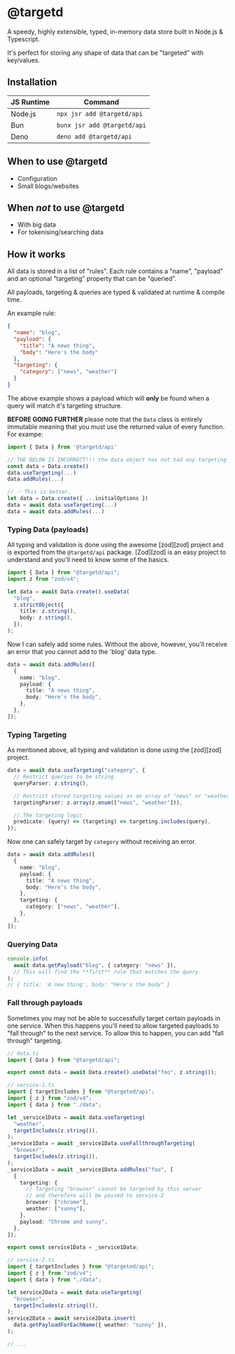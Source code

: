 # @targetd

A speedy, highly extensible, typed, in-memory data store built in Node.js &
Typescript.

It's perfect for storing any shape of data that can be "targeted" with
key/values.

## Installation

| JS Runtime | Command                     |
| ---------- | --------------------------- |
| Node.js    | `npx jsr add @targetd/api`  |
| Bun        | `bunx jsr add @targetd/api` |
| Deno       | `deno add @targetd/api`     |

## When to use @targetd

- Configuration
- Small blogs/websites

## When _not_ to use @targetd

- With big data
- For tokenising/searching data

## How it works

All data is stored in a list of "rules". Each rule contains a "name", "payload"
and an optional "targeting" property that can be "queried".

All payloads, targeting & queries are typed & validated at runtime & compile
time.

An example rule:

```json
{
  "name": "blog",
  "payload": {
    "title": "A news thing",
    "body": "Here's the body"
  },
  "targeting": {
    "category": ["news", "weather"]
  }
}
```

The above example shows a payload which will **only** be found when a query will
match it's targeting structure.

**BEFORE GOING FURTHER** please note that the `Data` class is entirely immutable
meaning that you must use the returned value of every function. For exampe:

```typescript
import { Data } from '@targetd/api'

// THE BELOW IS INCORRECT!!! the data object has not had any targeting or rules added
const data = Data.create()
data.useTargeting(...)
data.addRules(...)

// ✅ This is better.
let data = Data.create({ ...initialOptions })
data = await data.useTargeting(...)
data = await data.addRules(...)
```

### Typing Data (payloads)

All typing and validation is done using the awesome [zod][zod] project and is
exported from the `@targetd/api` package. [Zod][zod] is an easy project to
understand and you'll need to know some of the basics.

```typescript
import { Data } from "@targetd/api";
import z from "zod/v4";

let data = await Data.create().useData(
  "blog",
  z.strictObject({
    title: z.string(),
    body: z.string(),
  }),
);
```

Now I can safely add some rules. Without the above, however, you'll receive an
error that you cannot add to the 'blog' data type.

```typescript
data = await data.addRules([
  {
    name: "blog",
    payload: {
      title: "A news thing",
      body: "Here's the body",
    },
  },
]);
```

### Typing Targeting

As mentioned above, all typing and validation is done using the [zod][zod]
project.

```typescript
data = await data.useTargeting("category", {
  // Restrict queries to be string
  queryParser: z.string(),

  // Restrict stored targeting values as an array of "news" or "weather"
  targetingParser: z.array(z.enum(["news", "weather"])),

  // The targeting logic
  predicate: (query) => (targeting) => targeting.includes(query),
});
```

Now one can safely target by `category` without receiving an error.

```typescript
data = await data.addRules([
  {
    name: "blog",
    payload: {
      title: "A news thing",
      body: "Here's the body",
    },
    targeting: {
      category: ["news", "weather"],
    },
  },
]);
```

### Querying Data

```typescript
console.info(
  await data.getPayload("blog", { category: "news" }),
  // This will find the **first** rule that matches the query
);
// { title: 'A new thing', body: "Here's the body" }
```

### Fall through payloads

Sometimes you may not be able to successfully target certain payloads in one
service. When this happens you'll need to allow targeted payloads to "fall
through" to the next service. To allow this to happen, you can add "fall
through" targeting.

```typescript
// data.ts
import { Data } from "@targetd/api";

export const data = await Data.create().useData("foo", z.string());
```

```typescript
// service-1.ts
import { targetIncludes } from "@targeted/api";
import { z } from "zod/v4";
import { data } from "./data";

let _service1Data = await data.useTargeting(
  "weather",
  targetIncludes(z.string()),
);
_service1Data = await _service1Data.useFallthroughTargeting(
  "browser",
  targetIncludes(z.string()),
);
_service1Data = await _service1Data.addRules("foo", [
  {
    targeting: {
      // Targeting "browser" cannot be targeted by this server
      // and therefore will be passed to service-2
      browser: ["chrome"],
      weather: ["sunny"],
    },
    payload: "Chrome and sunny",
  },
]);

export const service1Data = _service1Data;
```

```typescript
// service-2.ts
import { targetIncludes } from "@targeted/api";
import { z } from "zod/v4";
import { data } from "./data";

let service2Data = await data.useTargeting(
  "browser",
  targetIncludes(z.string()),
);
service2Data = await service2Data.insert(
  data.getPayloadForEachName({ weather: "sunny" }),
);

// ...
```

